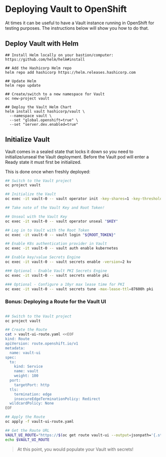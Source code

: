 # Deploying Vault to OpenShift

At times it can be useful to have a Vault instance running in OpenShift for testing purposes.  The instructions below will show you how to do that.

## Deploy Vault with Helm

```bash=
## Install Helm locally on your bastion/computer: https://github.com/helm/helm#install

## Add the Hashicorp Helm repo
helm repo add hashicorp https://helm.releases.hashicorp.com

## Update Helm
helm repo update

## Create/switch to a new namespace for Vault
oc new-project vault

## Deploy the Vault Helm Chart
helm install vault hashicorp/vault \
  --namespace vault \
  --set "global.openshift=true" \
  --set "server.dev.enabled=true"
```

## Initialize Vault

Vault comes in a sealed state that locks it down so you need to initialize/unseal the Vault deployment.  Before the Vault pod will enter a Ready state it must first be initialized.

This is done once when freshly deployed:

```bash
## Switch to the Vault project
oc project vault

## Initialize the Vault
oc exec -it vault-0 -- vault operator init -key-shares=1 -key-threshold=1

## Take note of the Vault Key and Root Token!

## Unseal with the Vault Key
oc exec -it vault-0 -- vault operator unseal "$KEY"

## Log in to Vault with the Root Token
oc exec -it vault-0 -- vault login "${ROOT_TOKEN}"

## Enable K8s authentication provider in Vault
oc exec -it vault-0 -- vault auth enable kubernetes

## Enable key/value Secrets Engine
oc exec -it vault-0 -- vault secrets enable -version=2 kv

### Optional - Enable Vault PKI Secrets Engine
oc exec -it vault-0 -- vault secrets enable pki

### Optional - Configure a 10yr max lease time for PKI
oc exec -it vault-0 -- vault secrets tune -max-lease-ttl=87600h pki
```

### Bonus: Deploying a Route for the Vault UI

```bash

## Switch to the Vault project
oc project vault

## Create the Route
cat > vault-ui-route.yaml <<EOF
kind: Route
apiVersion: route.openshift.io/v1
metadata:
  name: vault-ui
spec:
  to:
    kind: Service
    name: vault
    weight: 100
  port:
    targetPort: http
  tls:
    termination: edge
    insecureEdgeTerminationPolicy: Redirect
  wildcardPolicy: None
EOF

## Apply the Route
oc apply -f vault-ui-route.yaml

## Get the Route URL
VAULT_UI_ROUTE="https://$(oc get route vault-ui --output=jsonpath='{.status.ingress[0].host}')"
echo $VAULT_UI_ROUTE
```

> At this point, you would populate your Vault with secrets!